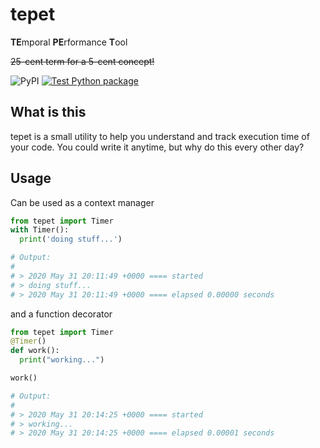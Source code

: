 # tepet
**TE**mporal **PE**rformance **T**ool

~~25-cent term for a 5-cent concept!~~

![PyPI](https://img.shields.io/pypi/v/tepet)
[![Test Python package](https://github.com/Toshakins/tepet/actions/workflows/python-package.yml/badge.svg)](https://github.com/Toshakins/tepet/actions/workflows/python-package.yml)

## What is this
tepet is a small utility to help you understand and track execution time of your code. You could write it anytime, but why do this every other day?

## Usage
Can be used as a context manager
```python
from tepet import Timer
with Timer():
  print('doing stuff...')

# Output:
#
# > 2020 May 31 20:11:49 +0000 ==== started
# > doing stuff...
# > 2020 May 31 20:11:49 +0000 ==== elapsed 0.00000 seconds
```
and a function decorator
```python
from tepet import Timer
@Timer()
def work():
  print("working...")

work()

# Output:
#
# > 2020 May 31 20:14:25 +0000 ==== started
# > working...
# > 2020 May 31 20:14:25 +0000 ==== elapsed 0.00001 seconds
